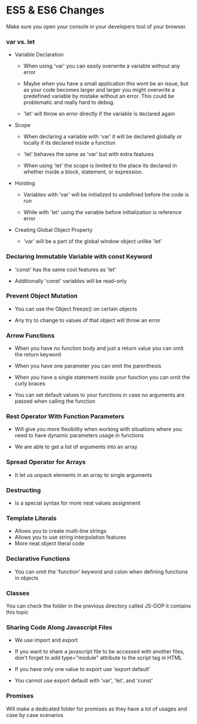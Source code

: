 # ES5 & ES6 Changes

Make sure you open your console in your developers tool of your browser.

### var vs. let

* Variable Declaration

    * When using 'var' you can easily overwrite a variable without any error

    * Maybe when you have a small application this wont be an issue, but as your code becomes larger and larger you might overwrite a predefined variable by mistake without an error. This could be problematic and really hard to debug.

    * 'let' will throw an error directly if the variable is declared again

* Scope

    * When declaring a variable with 'var' it will be declared globally or locally if its declared inside a function

    * 'let' behaves the same as 'var' but with extra features

    * When using 'let' the scope is limited to the place its declared in whether inside a block, statement, or expression. 

* Hoisting

    * Variables with 'var' will be initialized to undefined before the code is run

    * While with 'let' using the variable before initialization is reference error

* Creating Global Object Property

    * 'var' will be a part of the global window object unlike 'let'

### Declaring Immutable Variable with const Keyword

* 'const' has the same cool features as 'let'

* Additionally 'const' variables will be read-only

### Prevent Object Mutation

* You can use the Object.freeze() on certain objects

* Any try to change to values of that object will throw an error

### Arrow Functions

* When you have no function body and just a return value you can omit the return keyword

* When you have one parameter you can omit the parenthesis

* When you have a single statement inside your function you can omit the curly braces

* You can set default values to your functions in case no arguments are passed when calling the function

### Rest Operator With Function Parameters

* Will give you more flexibility when working with situations where you need to have dynamic parameters usage in functions

* We are able to get a list of arguments into an array

### Spread Operator for Arrays

* It let us unpack elements in an array to single arguments

### Destructing

* Is a special syntax for more neat values assignment

### Template Literals

* Allows you to create multi-line strings
* Allows you to use string interpolation features
* More neat object literal code

### Declarative Functions

* You can omit the 'function' keyword and colon when defining functions in objects

### Classes

You can check the folder in the previous directory called JS-OOP it contains this topic

### Sharing Code Along Javascript Files

* We use import and export

* If you want to share a javascript file to be accessed with another files, don't forget to add type="module" attribute to the script tag in HTML

* If you have only one value to export use 'export default'

* You cannot use export default with 'var', 'let', and 'const'


### Promises

Will make a dedicated folder for promises as they have a lot of usages and case by case scenarios